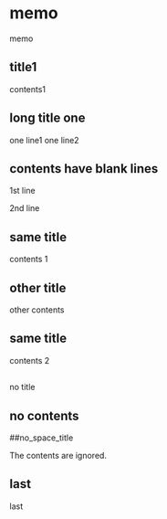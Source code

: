 # memo

memo

## title1

contents1

## long title one

one line1
one line2

## contents have blank lines

1st line

2nd line

## same title

contents 1

## other title

other contents

## same title

contents 2

##

no title

## no contents

##no_space_title

The contents are ignored.

## last

last

